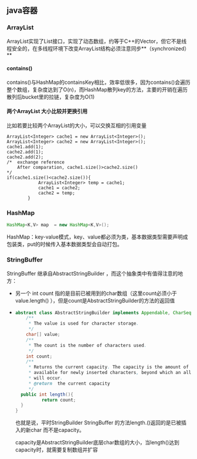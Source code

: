## java容器

### ArrayList

ArrayList实现了List接口，实现了动态数组，约等于C++的Vector，但它不是线程安全的，在多线程环境下改变ArrayList结构必须注意同步**（synchronized）**

#### contains()

contains()与HashMap的containsKey相比，效率低很多，因为contains()会遍历整个数组，复杂度达到了O(n)，而HashMap散列key的方法，主要的开销在遍历散列后bucket里的拉链，复杂度为O(1)

#### 两个ArrayList 大小比较并更换引用

比如若要比较两个ArrayList的大小，可以交换互相的引用变量

```
ArrayList<Integer> cache1 = new ArrayList<Integer>();
ArrayList<Integer> cache2 = new ArrayList<Integer>();
cache1.add(1);
cache2.add(1);
cache2.add(2);
/*	exchange reference
	After comparation, cache1.size()>cache2.size()
*/
if(cache1.size()<cache2.size()){
            ArrayList<Integer> temp = cache1;
            cache1 = cache2;
            cache2 = temp;
        }
```



### HashMap

```java
HashMap<K,V> map  = new HashMap<K,V>();	
```

HashMap：key-value模式，key、value都必须为类，基本数据类型需要声明成包装类，put的时候传入基本数据类型会自动打包。



### StringBuffer

StringBuffer 继承自AbstractStringBuilder ，而这个抽象类中有值得注意的地方：

- 另一个 int count  指的是目前已被用到的char数组（这里count必须小于value.length() ），但是count是AbstractStringBuilder的方法的返回值 

- ```java
  abstract class AbstractStringBuilder implements Appendable, CharSequence {
      /**
       * The value is used for character storage.
       */
      char[] value;
      /**
       * The count is the number of characters used.
       */
      int count;
      /**
       * Returns the current capacity. The capacity is the amount of storage
       * available for newly inserted characters, beyond which an allocation
       * will occur.
       * @return  the current capacity
       */
  	public int length(){
     		return count;
  	}
  }
  ```

  也就是说，平时StringBuilder StringBuffer 的方法length.()返回的是已被插入的新char 而不是capacity。

  capacity是AbstractStringBuilder底层char数组的大小，当length()达到capacity时，就需要复制数组并扩容

